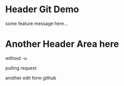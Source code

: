 # Header Git Demo

some feature message here...

# Another Header Area here

without -u

pulling request

another edit form github
